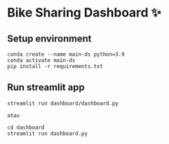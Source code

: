 # Bike Sharing Dashboard ✨

## Setup environment
```
conda create --name main-ds python=3.9
conda activate main-ds
pip install -r requirements.txt
```

## Run streamlit app
```
streamlit run dashboard/dashboard.py

atau 

cd dashboard
streamlit run dashboard.py

```

